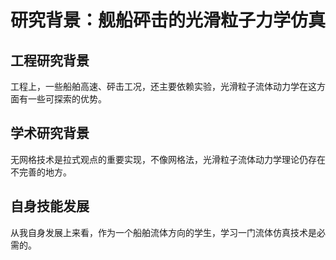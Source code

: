# 研究背景：舰船砰击的光滑粒子力学仿真

## 工程研究背景

工程上，一些船舶高速、砰击工况，还主要依赖实验，光滑粒子流体动力学在这方面有一些可探索的优势。

## 学术研究背景

无网格技术是拉式观点的重要实现，不像网格法，光滑粒子流体动力学理论仍存在不完善的地方。

## 自身技能发展

从我自身发展上来看，作为一个船舶流体方向的学生，学习一门流体仿真技术是必需的。

